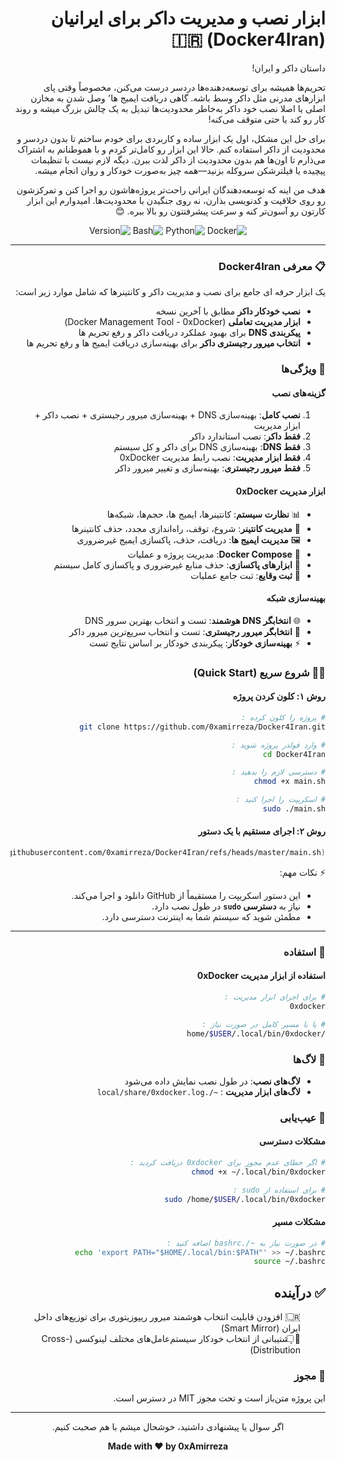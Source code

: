 <div dir="rtl" lang="fa">

# ابزار نصب و مدیریت داکر برای ایرانیان (Docker4Iran) 🇮🇷

داستان داکر و ایران!

تحریم‌ها همیشه برای توسعه‌دهنده‌ها دردسر درست می‌کنن، مخصوصاً وقتی پای ابزارهای مدرنی مثل داکر وسط باشه. گاهی دریافت ایمیج ها٬ وصل شدن به مخازن اصلی یا اصلا نصب خود داکر به‌خاطر محدودیت‌ها تبدیل به یک چالش بزرگ میشه و روند کار رو کند یا حتی متوقف می‌کنه!

برای حل این مشکل، اول یک ابزار ساده و کاربردی برای خودم ساختم تا بدون دردسر و محدودیت از داکر استفاده کنم. حالا این ابزار رو کامل‌تر کردم و با هموطنانم به اشتراک می‌ذارم تا اون‌ها هم بدون محدودیت از داکر لذت ببرن.
دیگه لازم نیست با تنظیمات پیچیده یا فیلترشکن سروکله بزنید—همه چیز به‌صورت خودکار و روان انجام میشه.

هدف من اینه که توسعه‌دهندگان ایرانی راحت‌تر پروژه‌هاشون رو اجرا کنن و تمرکزشون رو روی خلاقیت و کدنویسی بذارن، نه روی جنگیدن با محدودیت‌ها.
امیدوارم این ابزار کارتون رو آسون‌تر کنه و سرعت پیشرفتتون رو بالا ببره. 😊

<div align="center">

![Docker](https://img.shields.io/badge/docker-%230db7ed.svg?style=for-the-badge&logo=docker&logoColor=white)
![Python](https://img.shields.io/badge/python-3670A0?style=for-the-badge&logo=python&logoColor=ffdd54)
![Bash](https://img.shields.io/badge/bash-%23121011.svg?style=for-the-badge&logo=gnu-bash&logoColor=white)
![Version](https://img.shields.io/badge/version-1.0.0-blue?style=for-the-badge)

</div>

---

### 📋 معرفی Docker4Iran

یک ابزار حرفه ای جامع برای نصب و مدیریت داکر و کانتینرها که شامل موارد زیر است:
- **نصب خودکار داکر** مطابق با آخرین نسخه 
- **ابزار مدیریت تعاملی** (Docker Management Tool - 0xDocker)
- **پیکربندی DNS** برای بهبود عملکرد دریافت داکر و رفع تحریم ها
- **انتخاب میرور رجیستری داکر** برای بهینه‌سازی دریافت ایمیج ها و رفع تحریم ها

### 🚀 ویژگی‌ها

#### گزینه‌های نصب
1. **نصب کامل**: بهینه‌سازی DNS + بهینه‌سازی میرور رجیستری + نصب داکر + ابزار مدیریت
2. **فقط داکر**: نصب استاندارد داکر
3. **فقط DNS**: بهینه‌سازی DNS برای داکر و کل سیستم
4. **فقط ابزار مدیریت**: نصب رابط مدیریت 0xDocker
5. **فقط میرور رجیستری**: بهینه‌سازی و تغییر میرور داکر

#### ابزار مدیریت 0xDocker
- 📊 **نظارت سیستم**: کانتینرها، ایمیج ها، حجم‌ها، شبکه‌ها
- 🔧 **مدیریت کانتینر**: شروع، توقف، راه‌اندازی مجدد، حذف کانتینرها
- 🖼️ **مدیریت ایمیج ها**: دریافت، حذف، پاکسازی ایمیج غیرضروری
- 🐳 **Docker Compose**: مدیریت پروژه و عملیات
- 🧹 **ابزارهای پاکسازی**: حذف منابع غیرضروری و پاکسازی کامل سیستم
- 📝 **ثبت وقایع**: ثبت جامع عملیات

#### بهینه‌سازی شبکه
- 🌐 **انتخابگر DNS هوشمند**: تست و انتخاب بهترین سرور DNS
- 🔄 **انتخابگر میرور رجیستری**: تست و انتخاب سریع‌ترین میرور داکر
- ⚡ **بهینه‌سازی خودکار**: پیکربندی خودکار بر اساس نتایج تست

### 🏃‍♂️ شروع سریع (Quick Start)

#### روش ۱: کلون کردن پروژه
```bash
# پروژه را کلون کرده :
git clone https://github.com/0xamirreza/Docker4Iran.git

# وارد فولدر پروژه شوید :
cd Docker4Iran

# دسترسی لازم را بدهید :
chmod +x main.sh

# اسکریپت را اجرا کنید :
sudo ./main.sh
```

#### روش ۲: اجرای مستقیم با یک دستور
```bash
bash <(curl -Ls https://raw.githubusercontent.com/0xamirreza/Docker4Iran/refs/heads/master/main.sh)
```

⚡ نکات مهم:  
- این دستور اسکریپت را مستقیماً از GitHub دانلود و اجرا می‌کند.  
- نیاز به **دسترسی `sudo`** در طول نصب دارد.  
- مطمئن شوید که سیستم شما به اینترنت دسترسی دارد.

---

### 🎯 استفاده

#### استفاده از ابزار مدیریت 0xDocker
```bash
# برای اجرای ابزار مدیریت :
0xdocker

# یا با مسیر کامل در صورت نیاز :
/home/$USER/.local/bin/0xdocker
```

### 📝 لاگ‌ها

- **لاگ‌های نصب**: در طول نصب نمایش داده می‌شود
- **لاگ‌های ابزار مدیریت** : `~/.local/share/0xdocker.log`

### 🐛 عیب‌یابی

#### مشکلات دسترسی
```bash
# اگر خطای عدم مجوز برای 0xdocker دریافت کردید :
chmod +x ~/.local/bin/0xdocker

# برای استفاده از sudo :
sudo /home/$USER/.local/bin/0xdocker
```

#### مشکلات مسیر
```bash
# در صورت نیاز به ~/.bashrc اضافه کنید :
echo 'export PATH="$HOME/.local/bin:$PATH"' >> ~/.bashrc
source ~/.bashrc
```
## ✅ درآینده

- [ ] 🇮🇷 افزودن قابلیت انتخاب هوشمند میرور ریپوزیتوری برای توزیع‌های داخل ایران (Smart Mirror)  
- [ ] 🐧 پشتیبانی از انتخاب خودکار سیستم‌عامل‌های مختلف لینوکسی (Cross-Distribution)  

### 📄 مجوز

این پروژه متن‌باز است و تحت مجوز MIT در دسترس است.

---

<div align="center">
 <p>اگر سوال یا پیشنهادی داشتید، خوشحال میشم با هم صحبت کنیم.</p>
  <strong>Made with ❤️ by 0xAmirreza</strong>
</div>

</div>
